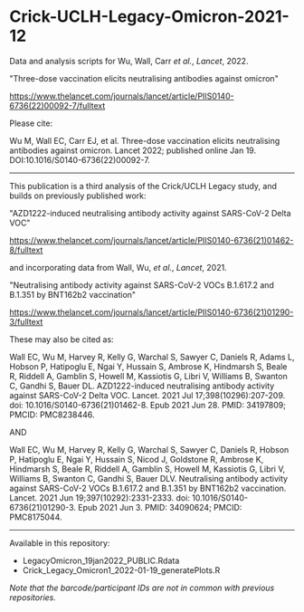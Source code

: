 # Crick-UCLH-Legacy-Omicron-2021-12
Data and analysis scripts for Wu, Wall, Carr _et al._, _Lancet_, 2022.

"Three-dose vaccination elicits neutralising antibodies against omicron"

https://www.thelancet.com/journals/lancet/article/PIIS0140-6736(22)00092-7/fulltext

Please cite:

Wu M, Wall EC, Carr EJ, et al. Three-dose vaccination elicits neutralising antibodies against omicron. Lancet 2022; published online Jan 19. DOI:10.1016/S0140-6736(22)00092-7.

***

This publication is a third analysis of the Crick/UCLH Legacy study, and builds on previously published work:

"AZD1222-induced neutralising antibody activity against SARS-CoV-2 Delta VOC"

https://www.thelancet.com/journals/lancet/article/PIIS0140-6736(21)01462-8/fulltext

and incorporating data from Wall, Wu, _et al._, _Lancet_, 2021.

"Neutralising antibody activity against SARS-CoV-2 VOCs B.1.617.2 and B.1.351 by BNT162b2 vaccination"

https://www.thelancet.com/journals/lancet/article/PIIS0140-6736(21)01290-3/fulltext

These may also be cited as:

Wall EC, Wu M, Harvey R, Kelly G, Warchal S, Sawyer C, Daniels R, Adams L, Hobson P, Hatipoglu E, Ngai Y, Hussain S, Ambrose K, Hindmarsh S, Beale R, Riddell A, Gamblin S, Howell M, Kassiotis G, Libri V, Williams B, Swanton C, Gandhi S, Bauer DL. AZD1222-induced neutralising antibody activity against SARS-CoV-2 Delta VOC. Lancet. 2021 Jul 17;398(10296):207-209. doi: 10.1016/S0140-6736(21)01462-8. Epub 2021 Jun 28. PMID: 34197809; PMCID: PMC8238446.

AND 

Wall EC, Wu M, Harvey R, Kelly G, Warchal S, Sawyer C, Daniels R, Hobson P, Hatipoglu E, Ngai Y, Hussain S, Nicod J, Goldstone R, Ambrose K, Hindmarsh S, Beale R, Riddell A, Gamblin S, Howell M, Kassiotis G, Libri V, Williams B, Swanton C, Gandhi S, Bauer DLV. Neutralising antibody activity against SARS-CoV-2 VOCs B.1.617.2 and B.1.351 by BNT162b2 vaccination. Lancet. 2021 Jun 19;397(10292):2331-2333. doi: 10.1016/S0140-6736(21)01290-3. Epub 2021 Jun 3. PMID: 34090624; PMCID: PMC8175044.

***

Available in this repository:
 * LegacyOmicron_19jan2022_PUBLIC.Rdata
 * Crick_Legacy_Omicron1_2022-01-19_generatePlots.R

_Note that the barcode/participant IDs are not in common with previous repositories._
